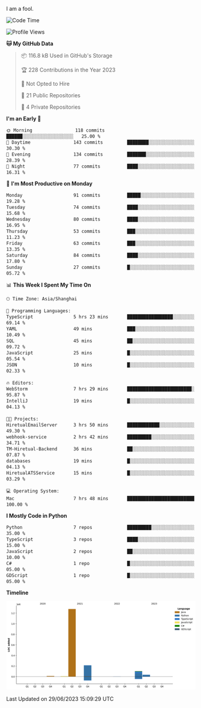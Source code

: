 I am a fool.

<!--START_SECTION:waka-->
![Code Time](http://img.shields.io/badge/Code%20Time-511%20hrs%2046%20mins-blue)

![Profile Views](http://img.shields.io/badge/Profile%20Views-3-blue)

**🐱 My GitHub Data** 

> 📦 116.8 kB Used in GitHub's Storage 
 > 
> 🏆 228 Contributions in the Year 2023
 > 
> 🚫 Not Opted to Hire
 > 
> 📜 21 Public Repositories 
 > 
> 🔑 4 Private Repositories 
 > 
**I'm an Early 🐤** 

```text
🌞 Morning                118 commits         ██████░░░░░░░░░░░░░░░░░░░   25.00 % 
🌆 Daytime                143 commits         ████████░░░░░░░░░░░░░░░░░   30.30 % 
🌃 Evening                134 commits         ███████░░░░░░░░░░░░░░░░░░   28.39 % 
🌙 Night                  77 commits          ████░░░░░░░░░░░░░░░░░░░░░   16.31 % 
```
📅 **I'm Most Productive on Monday** 

```text
Monday                   91 commits          █████░░░░░░░░░░░░░░░░░░░░   19.28 % 
Tuesday                  74 commits          ████░░░░░░░░░░░░░░░░░░░░░   15.68 % 
Wednesday                80 commits          ████░░░░░░░░░░░░░░░░░░░░░   16.95 % 
Thursday                 53 commits          ███░░░░░░░░░░░░░░░░░░░░░░   11.23 % 
Friday                   63 commits          ███░░░░░░░░░░░░░░░░░░░░░░   13.35 % 
Saturday                 84 commits          ████░░░░░░░░░░░░░░░░░░░░░   17.80 % 
Sunday                   27 commits          █░░░░░░░░░░░░░░░░░░░░░░░░   05.72 % 
```


📊 **This Week I Spent My Time On** 

```text
🕑︎ Time Zone: Asia/Shanghai

💬 Programming Languages: 
TypeScript               5 hrs 23 mins       █████████████████░░░░░░░░   69.14 % 
YAML                     49 mins             ███░░░░░░░░░░░░░░░░░░░░░░   10.49 % 
SQL                      45 mins             ██░░░░░░░░░░░░░░░░░░░░░░░   09.72 % 
JavaScript               25 mins             █░░░░░░░░░░░░░░░░░░░░░░░░   05.54 % 
JSON                     10 mins             █░░░░░░░░░░░░░░░░░░░░░░░░   02.33 % 

🔥 Editors: 
WebStorm                 7 hrs 29 mins       ████████████████████████░   95.87 % 
IntelliJ                 19 mins             █░░░░░░░░░░░░░░░░░░░░░░░░   04.13 % 

🐱‍💻 Projects: 
HiretualEmailServer      3 hrs 50 mins       ████████████░░░░░░░░░░░░░   49.30 % 
webhook-service          2 hrs 42 mins       █████████░░░░░░░░░░░░░░░░   34.71 % 
TM-Hiretual-Backend      36 mins             ██░░░░░░░░░░░░░░░░░░░░░░░   07.87 % 
databases                19 mins             █░░░░░░░░░░░░░░░░░░░░░░░░   04.13 % 
HiretualATSService       15 mins             █░░░░░░░░░░░░░░░░░░░░░░░░   03.29 % 

💻 Operating System: 
Mac                      7 hrs 48 mins       █████████████████████████   100.00 % 
```

**I Mostly Code in Python** 

```text
Python                   7 repos             █████████░░░░░░░░░░░░░░░░   35.00 % 
TypeScript               3 repos             ████░░░░░░░░░░░░░░░░░░░░░   15.00 % 
JavaScript               2 repos             ██░░░░░░░░░░░░░░░░░░░░░░░   10.00 % 
C#                       1 repo              █░░░░░░░░░░░░░░░░░░░░░░░░   05.00 % 
GDScript                 1 repo              █░░░░░░░░░░░░░░░░░░░░░░░░   05.00 % 
```



**Timeline**

![Lines of Code chart](https://raw.githubusercontent.com/VeejaLiu/VeejaLiu/master/assets/bar_graph.png)


 Last Updated on 29/06/2023 15:09:29 UTC
<!--END_SECTION:waka-->
